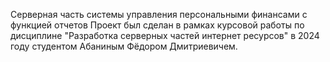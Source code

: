 Серверная часть системы управления персональными финансами с функцией отчетов
Проект был сделан в рамках курсовой работы по дисциплине "Разработка серверных частей интернет ресурсов" в 2024 году студентом Абаниным Фёдором Дмитриевичем.
